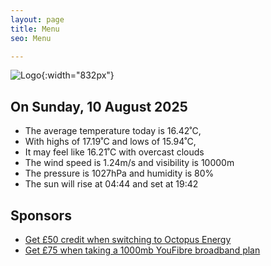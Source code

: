 ```yaml
---
layout: page
title: Menu
seo: Menu

---
```


![Logo](/images/logo.jpg){:width="832px"}

<!-- weather_marker starts -->
## On Sunday, 10 August 2025

- The average temperature today is 16.42˚C,
- With highs of 17.19˚C and lows of 15.94˚C,
- It may feel like 16.21˚C with overcast clouds
- The wind speed is 1.24m/s and visibility is 10000m
- The pressure is 1027hPa and humidity is 80%
- The sun will rise at 04:44 and set at 19:42

<!-- weather_marker ends -->

## Sponsors

- [Get £50 credit when switching to Octopus Energy](https://bit.ly/3oD1nnS)
- [Get £75 when taking a 1000mb YouFibre broadband plan](https://aklam.io/91zWhU?)

